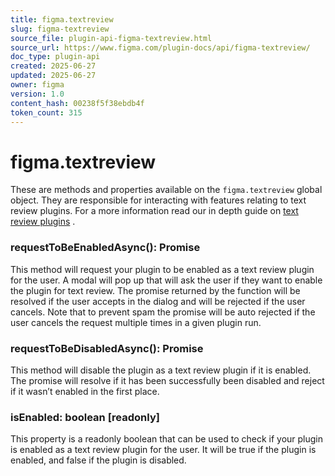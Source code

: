 ```yaml
---
title: figma.textreview
slug: figma-textreview
source_file: plugin-api-figma-textreview.html
source_url: https://www.figma.com/plugin-docs/api/figma-textreview/
doc_type: plugin-api
created: 2025-06-27
updated: 2025-06-27
owner: figma
version: 1.0
content_hash: 00238f5f38ebdb4f
token_count: 315
---
```

# figma.textreview

These are methods and properties available on the `figma.textreview` global object. They are responsible for interacting with features relating to text review plugins. For a more information read our in depth guide on [text review plugins](/plugin-docs/textreview-plugins/)
.

### requestToBeEnabledAsync(): Promise

This method will request your plugin to be enabled as a text review plugin for the user.
A modal will pop up that will ask the user if they want to enable the plugin for text review.
The promise returned by the function will be resolved if the user accepts in the dialog and will be rejected if the user cancels.
Note that to prevent spam the promise will be auto rejected if the user cancels the request multiple times in a given plugin run.

### requestToBeDisabledAsync(): Promise

This method will disable the plugin as a text review plugin if it is enabled. The promise will resolve if it has been successfully been disabled and reject if it wasn’t enabled in the first place.

### isEnabled: boolean [readonly]

This property is a readonly boolean that can be used to check if your plugin is enabled as a text review plugin for the user. It will be true if the plugin is enabled, and false if the plugin is disabled.